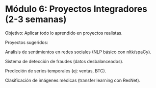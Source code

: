 # Módulo 6: Proyectos Integradores (2-3 semanas)

Objetivo: Aplicar todo lo aprendido en proyectos realistas.

Proyectos sugeridos:

Análisis de sentimientos en redes sociales (NLP básico con nltk/spaCy).

Sistema de detección de fraudes (datos desbalanceados).

Predicción de series temporales (ej: ventas, BTC).

Clasificación de imágenes médicas (transfer learning con ResNet).